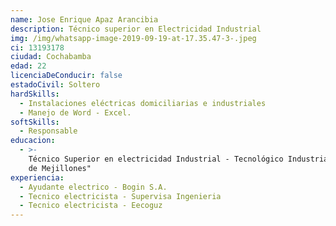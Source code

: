 ```yaml
---
name: Jose Enrique Apaz Arancibia
description: Técnico superior en Electricidad Industrial
img: /img/whatsapp-image-2019-09-19-at-17.35.47-3-.jpeg
ci: 13193178
ciudad: Cochabamba
edad: 22
licenciaDeConducir: false
estadoCivil: Soltero
hardSkills:
  - Instalaciones eléctricas domiciliarias e industriales
  - Manejo de Word - Excel.
softSkills:
  - Responsable
educacion:
  - >-
    Técnico Superior en electricidad Industrial - Tecnológico Industrial "Puerto
    de Mejillones"
experiencia:
  - Ayudante electrico - Bogin S.A.
  - Tecnico electricista - Supervisa Ingenieria
  - Tecnico electricista - Eecoguz
---
```


